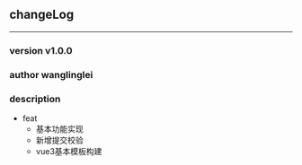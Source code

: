 ## changeLog
***
### **version** v1.0.0
### **author** wanglinglei
### **description**
- feat
  - 基本功能实现
  - 新增提交校验
  - vue3基本模板构建